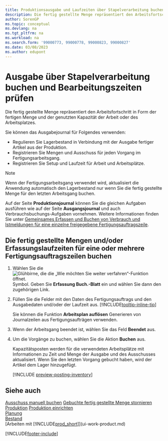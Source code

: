 ```yaml
---
title: Produktionsausgabe und Laufzeiten über Stapelverarbeitung buchen
description: Die fertig gestellte Menge repräsentiert den Arbeitsfortschritt in Form der fertigen Menge und der genutzten Kapazität der Arbeit oder des Arbeitsplatzes.
author: SorenGP
ms.topic: conceptual
ms.devlang: na
ms.tgt_pltfrm: na
ms.workload: na
ms.search.form: '99000773, 99000778, 99000823, 99000827'
ms.date: 03/08/2023
ms.author: edupont
---
```

# Ausgabe über Stapelverarbeitung buchen und Bearbeitungszeiten prüfen

Die fertig gestellte Menge repräsentiert den Arbeitsfortschritt in Form der fertigen Menge und der genutzten Kapazität der Arbeit oder des Arbeitsplatzes.

Sie können das Ausgabejournal für Folgendes verwenden:

* Regulieren Sie Lagerbestand in Verbindung mit der Ausgabe fertiger Artikel aus der Produktion.
* Registrieren Sie Mengen und Ausschuss für jeden Vorgang im Fertigungsarbeitsgang.
* Registrieren Sie Setup und Laufzeit für Arbeit und Arbeitsplätze.

> [!NOTE]
> Wenn der Fertigungsarbeitsgang verwendet wird, aktualisiert die Anwendung automatisch den Lagerbestand nur wenn Sie die fertig gestellte Menge für den letzten Arbeitsgang buchen.

Auf der Seite **Produktionsjournal** können Sie die gleichen Aufgaben ausführen wie auf der Seite **Ausgangsjournal** und auch Verbrauchsbuchungs-Aufgaben vornehmen. Weitere Informationen finden Sie unter [Gemeinsames Erfassen und Buchen von Verbrauch und Istmeldungen für eine einzelne freigegebene Fertigungsauftragszeile](production-how-to-register-consumption-and-output.md).

## Die fertig gestellte Mengen und/oder Erfassungslaufzeiten für eine oder mehrere Fertigungsauftragszeilen buchen

1. Wählen Sie die ![Glühbirne, die die „Wie möchten Sie weiter verfahren“-Funktion öffnet.](media/ui-search/search_small.png "Sagen Sie mir, was Sie tun möchten") Symbol. Geben Sie **Erfassung Buch.-Blatt** ein und wählen Sie dann den zugehörigen Link.  
2. Füllen Sie die Felder mit den Daten des Fertigungsauftrags und den Ausgabedaten und/oder der Laufzeit aus. [!INCLUDE[tooltip-inline-tip](includes/tooltip-inline-tip_md.md)]
  
    Sie können die Funktion **Arbeitsplan auflösen** Generieren von Journalzeilen aus Fertigungsaufträgen verwenden.
  
3. Wenn der Arbeitsgang beendet ist, wählen Sie das Feld **Beendet** aus.  
4. Um die Vorgänge zu buchen, wählen Sie die Aktion **Buchen** aus.

    Kapazitätsposten werden für die verwendeten Arbeitsplätze mit Informationen zu Zeit und Menge der Ausgabe und des Ausschusses aktualisiert. Wenn Sie den letzten Vorgang gebucht haben, wird der Artikel dem Lager hinzugefügt.

    [!INCLUDE [preview-posting-inventory](includes/preview-posting-inventory.md)]

## Siehe auch

[Ausschuss manuell buchen](production-how-to-post-scrap.md)
[Gebuchte fertig gestellte Menge stornieren](production-how-to-reverse-output-posting.md)
[Produktion](production-manage-manufacturing.md)
[Produktion einrichten](production-configure-production-processes.md)  
[Planung](production-planning.md)  
[Bestand](inventory-manage-inventory.md)  
[Arbeiten mit [!INCLUDE[prod_short](includes/prod_short.md)]](ui-work-product.md)


[!INCLUDE[footer-include](includes/footer-banner.md)]

